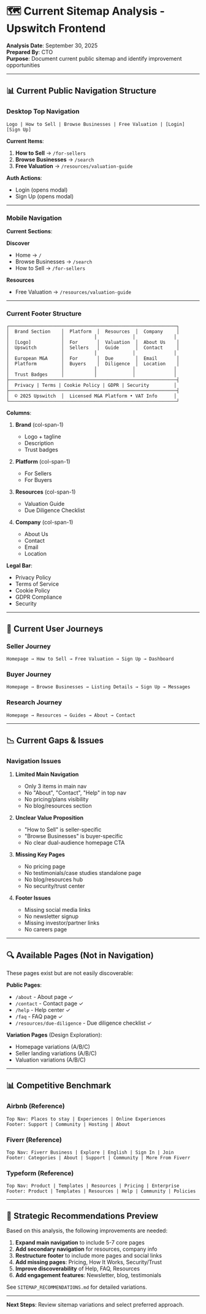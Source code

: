 # 🗺️ Current Sitemap Analysis - Upswitch Frontend

**Analysis Date**: September 30, 2025  
**Prepared By**: CTO  
**Purpose**: Document current public sitemap and identify improvement opportunities

---

## 📊 Current Public Navigation Structure

### **Desktop Top Navigation**

```
Logo | How to Sell | Browse Businesses | Free Valuation | [Login] [Sign Up]
```

**Current Items**:

1. **How to Sell** → `/for-sellers`
2. **Browse Businesses** → `/search`
3. **Free Valuation** → `/resources/valuation-guide`

**Auth Actions**:

- Login (opens modal)
- Sign Up (opens modal)

---

### **Mobile Navigation**

**Current Sections**:

**Discover**

- Home → `/`
- Browse Businesses → `/search`
- How to Sell → `/for-sellers`

**Resources**

- Free Valuation → `/resources/valuation-guide`

---

### **Current Footer Structure**

```
┌─────────────────────────────────────────────────────────────┐
│  Brand Section    │  Platform  │  Resources  │  Company     │
│                   │           │             │              │
│  [Logo]           │  For       │  Valuation  │  About Us    │
│  Upswitch         │  Sellers   │  Guide      │  Contact     │
│                   │           │             │              │
│  European M&A     │  For       │  Due        │  Email       │
│  Platform         │  Buyers    │  Diligence  │  Location    │
│                   │           │             │              │
│  Trust Badges     │           │             │              │
├─────────────────────────────────────────────────────────────┤
│  Privacy | Terms | Cookie Policy | GDPR | Security         │
├─────────────────────────────────────────────────────────────┤
│  © 2025 Upswitch  │  Licensed M&A Platform • VAT Info      │
└─────────────────────────────────────────────────────────────┘
```

**Columns**:

1. **Brand** (col-span-1)
   - Logo + tagline
   - Description
   - Trust badges

2. **Platform** (col-span-1)
   - For Sellers
   - For Buyers

3. **Resources** (col-span-1)
   - Valuation Guide
   - Due Diligence Checklist

4. **Company** (col-span-1)
   - About Us
   - Contact
   - Email
   - Location

**Legal Bar**:

- Privacy Policy
- Terms of Service
- Cookie Policy
- GDPR Compliance
- Security

---

## 🎯 Current User Journeys

### **Seller Journey**

```
Homepage → How to Sell → Free Valuation → Sign Up → Dashboard
```

### **Buyer Journey**

```
Homepage → Browse Businesses → Listing Details → Sign Up → Messages
```

### **Research Journey**

```
Homepage → Resources → Guides → About → Contact
```

---

## 📉 Current Gaps & Issues

### **Navigation Issues**

1. **Limited Main Navigation**
   - Only 3 items in main nav
   - No "About", "Contact", "Help" in top nav
   - No pricing/plans visibility
   - No blog/resources section

2. **Unclear Value Proposition**
   - "How to Sell" is seller-specific
   - "Browse Businesses" is buyer-specific
   - No clear dual-audience homepage CTA

3. **Missing Key Pages**
   - No pricing page
   - No testimonials/case studies standalone page
   - No blog/resources hub
   - No security/trust center

4. **Footer Issues**
   - Missing social media links
   - No newsletter signup
   - Missing investor/partner links
   - No careers page

---

## 🔍 Available Pages (Not in Navigation)

These pages exist but are not easily discoverable:

**Public Pages**:

- `/about` - About page ✓
- `/contact` - Contact page ✓
- `/help` - Help center ✓
- `/faq` - FAQ page ✓
- `/resources/due-diligence` - Due diligence checklist ✓

**Variation Pages** (Design Exploration):

- Homepage variations (A/B/C)
- Seller landing variations (A/B/C)
- Valuation variations (A/B/C)

---

## 📊 Competitive Benchmark

### **Airbnb** (Reference)

```
Top Nav: Places to stay | Experiences | Online Experiences
Footer: Support | Community | Hosting | About
```

### **Fiverr** (Reference)

```
Top Nav: Fiverr Business | Explore | English | Sign In | Join
Footer: Categories | About | Support | Community | More From Fiverr
```

### **Typeform** (Reference)

```
Top Nav: Product | Templates | Resources | Pricing | Enterprise
Footer: Product | Templates | Resources | Help | Community | Policies
```

---

## 🎯 Strategic Recommendations Preview

Based on this analysis, the following improvements are needed:

1. **Expand main navigation** to include 5-7 core pages
2. **Add secondary navigation** for resources, company info
3. **Restructure footer** to include more pages and social links
4. **Add missing pages**: Pricing, How It Works, Security/Trust
5. **Improve discoverability** of Help, FAQ, Resources
6. **Add engagement features**: Newsletter, blog, testimonials

See `SITEMAP_RECOMMENDATIONS.md` for detailed variations.

---

**Next Steps**: Review sitemap variations and select preferred approach.

